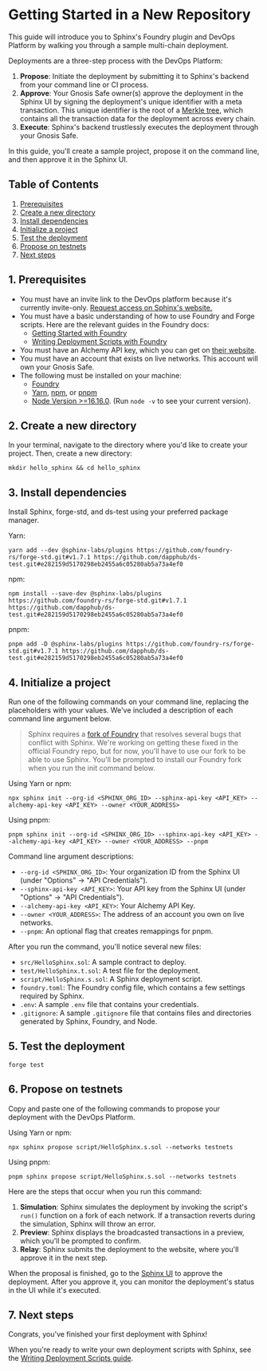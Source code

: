 # Getting Started in a New Repository

This guide will introduce you to Sphinx's Foundry plugin and DevOps Platform by walking you through a sample multi-chain deployment.

Deployments are a three-step process with the DevOps Platform:

1. **Propose**: Initiate the deployment by submitting it to Sphinx's backend from your command line or CI process.
2. **Approve**: Your Gnosis Safe owner(s) approve the deployment in the Sphinx UI by signing the deployment's unique identifier with a meta transaction. This unique identifier is the root of a [Merkle tree](https://en.wikipedia.org/wiki/Merkle_tree), which contains all the transaction data for the deployment across every chain.
3. **Execute**: Sphinx's backend trustlessly executes the deployment through your Gnosis Safe.

In this guide, you'll create a sample project, propose it on the command line, and then approve it in the Sphinx UI.

## Table of Contents

1. [Prerequisites](#1-prerequisites)
2. [Create a new directory](#2-create-a-new-directory)
3. [Install dependencies](#3-install-dependencies)
4. [Initialize a project](#4-initialize-a-project)
5. [Test the deployment](#5-test-the-deployment)
6. [Propose on testnets](#6-propose-on-testnets)
7. [Next steps](#7-next-steps)

## 1. Prerequisites

* You must have an invite link to the DevOps platform because it's currently invite-only. [Request access on Sphinx's website.](https://sphinx.dev)
* You must have a basic understanding of how to use Foundry and Forge scripts. Here are the relevant guides in the Foundry docs:
  * [Getting Started with Foundry](https://book.getfoundry.sh/getting-started/first-steps)
  * [Writing Deployment Scripts with Foundry](https://book.getfoundry.sh/tutorials/solidity-scripting)
* You must have an Alchemy API key, which you can get on [their website](https://www.alchemy.com/).
* You must have an account that exists on live networks. This account will own your Gnosis Safe.
* The following must be installed on your machine:
  * [Foundry](https://book.getfoundry.sh/getting-started/installation)
  * [Yarn](https://classic.yarnpkg.com/lang/en/docs/install/), [npm](https://docs.npmjs.com/downloading-and-installing-node-js-and-npm), or [pnpm](https://pnpm.io/installation)
  * [Node Version >=16.16.0](https://nodejs.org/en/download). (Run `node -v` to see your current version).

## 2. Create a new directory

In your terminal, navigate to the directory where you'd like to create your project. Then, create a new directory:

```
mkdir hello_sphinx && cd hello_sphinx
```

## 3. Install dependencies

Install Sphinx, forge-std, and ds-test using your preferred package manager.

Yarn:
```
yarn add --dev @sphinx-labs/plugins https://github.com/foundry-rs/forge-std.git#v1.7.1 https://github.com/dapphub/ds-test.git#e282159d5170298eb2455a6c05280ab5a73a4ef0
```

npm:
```
npm install --save-dev @sphinx-labs/plugins https://github.com/foundry-rs/forge-std.git#v1.7.1 https://github.com/dapphub/ds-test.git#e282159d5170298eb2455a6c05280ab5a73a4ef0
```

pnpm:
```
pnpm add -D @sphinx-labs/plugins https://github.com/foundry-rs/forge-std.git#v1.7.1 https://github.com/dapphub/ds-test.git#e282159d5170298eb2455a6c05280ab5a73a4ef0
```

## 4. Initialize a project

Run one of the following commands on your command line, replacing the placeholders with your values. We've included a description of each command line argument below.

> Sphinx requires a [fork of Foundry](https://github.com/sphinx-labs/foundry) that resolves several bugs that conflict with Sphinx. We're working on getting these fixed in the official Foundry repo, but for now, you'll have to use our fork to be able to use Sphinx. You'll be prompted to install our Foundry fork when you run the init command below.

Using Yarn or npm:

```
npx sphinx init --org-id <SPHINX_ORG_ID> --sphinx-api-key <API_KEY> --alchemy-api-key <API_KEY> --owner <YOUR_ADDRESS>
```

Using pnpm:

```
pnpm sphinx init --org-id <SPHINX_ORG_ID> --sphinx-api-key <API_KEY> --alchemy-api-key <API_KEY> --owner <YOUR_ADDRESS> --pnpm
```

Command line argument descriptions:
* `--org-id <SPHINX_ORG_ID>`: Your organization ID from the Sphinx UI (under "Options" -> "API Credentials").
* `--sphinx-api-key <API_KEY>`: Your API key from the Sphinx UI (under "Options" -> "API Credentials").
* `--alchemy-api-key <API_KEY>`: Your Alchemy API Key.
* `--owner <YOUR_ADDRESS>`: The address of an account you own on live networks.
* `--pnpm`: An optional flag that creates remappings for pnpm.

After you run the command, you'll notice several new files:
- `src/HelloSphinx.sol`: A sample contract to deploy.
- `test/HelloSphinx.t.sol`: A test file for the deployment.
- `script/HelloSphinx.s.sol`: A Sphinx deployment script.
- `foundry.toml`: The Foundry config file, which contains a few settings required by Sphinx.
- `.env`: A sample `.env` file that contains your credentials.
- `.gitignore`: A sample `.gitignore` file that contains files and directories generated by Sphinx, Foundry, and Node.

## 5. Test the deployment

```
forge test
```

## 6. Propose on testnets

Copy and paste one of the following commands to propose your deployment with the DevOps Platform.

Using Yarn or npm:

```
npx sphinx propose script/HelloSphinx.s.sol --networks testnets
```

Using pnpm:

```
pnpm sphinx propose script/HelloSphinx.s.sol --networks testnets
```

Here are the steps that occur when you run this command:
1. **Simulation**: Sphinx simulates the deployment by invoking the script's `run()` function on a fork of each network. If a transaction reverts during the simulation, Sphinx will throw an error.
2. **Preview**: Sphinx displays the broadcasted transactions in a preview, which you'll be prompted to confirm.
3. **Relay**: Sphinx submits the deployment to the website, where you'll approve it in the next step.

When the proposal is finished, go to the [Sphinx UI](https://sphinx.dev) to approve the deployment. After you approve it, you can monitor the deployment's status in the UI while it's executed.

## 7. Next steps

Congrats, you've finished your first deployment with Sphinx!

When you're ready to write your own deployment scripts with Sphinx, see the [Writing Deployment Scripts guide](https://github.com/sphinx-labs/sphinx/blob/main/docs/writing-scripts.md).
